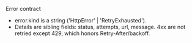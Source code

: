 Error contract
- error.kind is a string ('HttpError' | 'RetryExhausted').
- Details are sibling fields: status, attempts, url, message. 4xx are not retried except 429, which honors Retry-After/backoff.

